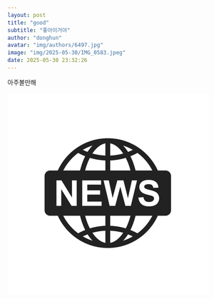 ```yaml
---
layout: post
title: "good"
subtitle: "좋아이거야"
author: "donghun"
avatar: "img/authors/6497.jpg"
image: "img/2025-05-30/IMG_0583.jpeg"
date: 2025-05-30 23:32:26
---
```


아주볼만해

![이미지](../img/2025-05-30/IMG_0583.jpeg)

